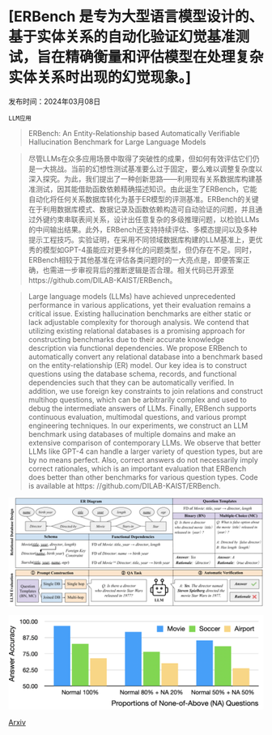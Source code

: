 # [ERBench 是专为大型语言模型设计的、基于实体关系的自动化验证幻觉基准测试，旨在精确衡量和评估模型在处理复杂实体关系时出现的幻觉现象。]

发布时间：2024年03月08日

`LLM应用`

> ERBench: An Entity-Relationship based Automatically Verifiable Hallucination Benchmark for Large Language Models

> 尽管LLMs在众多应用场景中取得了突破性的成果，但如何有效评估它们仍是一大挑战。当前的幻想性测试基准要么过于固定，要么难以调整复杂度以深入探究。为此，我们提出了一种创新思路——利用现有关系数据库构建基准测试，因其能借助函数依赖精确描述知识。由此诞生了ERBench，它能自动化将任何关系数据库转化为基于ER模型的评测基准。ERBench的关键在于利用数据库模式、数据记录及函数依赖构造可自动验证的问题，并且通过外键约束串联表间关系，设计出任意复杂的多级推理问题，以检验LLMs的中间输出结果。此外，ERBench还支持持续评估、多模态提问以及多种提示工程技巧。实验证明，在采用不同领域数据库构建的LLM基准上，更优秀的模型如GPT-4虽能应对更多样化的问题类型，但仍存在不足。同时，ERBench相较于其他基准在评估各类问题时的一大亮点是，即便答案正确，也需进一步审视背后的推断逻辑是否合理。相关代码已开源至https://github.com/DILAB-KAIST/ERBench。

> Large language models (LLMs) have achieved unprecedented performance in various applications, yet their evaluation remains a critical issue. Existing hallucination benchmarks are either static or lack adjustable complexity for thorough analysis. We contend that utilizing existing relational databases is a promising approach for constructing benchmarks due to their accurate knowledge description via functional dependencies. We propose ERBench to automatically convert any relational database into a benchmark based on the entity-relationship (ER) model. Our key idea is to construct questions using the database schema, records, and functional dependencies such that they can be automatically verified. In addition, we use foreign key constraints to join relations and construct multihop questions, which can be arbitrarily complex and used to debug the intermediate answers of LLMs. Finally, ERBench supports continuous evaluation, multimodal questions, and various prompt engineering techniques. In our experiments, we construct an LLM benchmark using databases of multiple domains and make an extensive comparison of contemporary LLMs. We observe that better LLMs like GPT-4 can handle a larger variety of question types, but are by no means perfect. Also, correct answers do not necessarily imply correct rationales, which is an important evaluation that ERBench does better than other benchmarks for various question types. Code is available at https: //github.com/DILAB-KAIST/ERBench.

![ERBench 是专为大型语言模型设计的、基于实体关系的自动化验证幻觉基准测试，旨在精确衡量和评估模型在处理复杂实体关系时出现的幻觉现象。](../../../paper_images/2403.05266/x1.png)

![ERBench 是专为大型语言模型设计的、基于实体关系的自动化验证幻觉基准测试，旨在精确衡量和评估模型在处理复杂实体关系时出现的幻觉现象。](../../../paper_images/2403.05266/none_of_above.png)

[Arxiv](https://arxiv.org/abs/2403.05266)